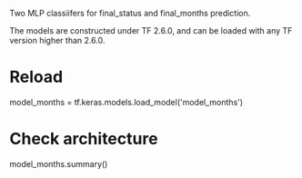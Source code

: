 Two MLP classiifers for final_status and final_months prediction.

The models are constructed under TF 2.6.0, and can be loaded with any TF version higher than 2.6.0.
# Reload
model_months = tf.keras.models.load_model('model_months')
# Check architecture
model_months.summary()
